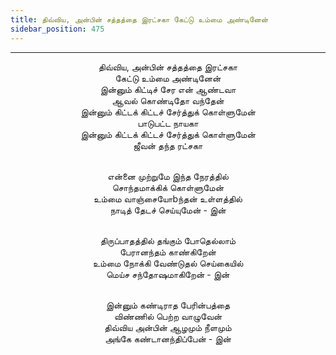 ```yaml
---
title: திவ்விய, அன்பின் சத்தத்தை இரட்சகா கேட்டு உம்மை அண்டினேன்
sidebar_position: 475
---
```


---
<center>
திவ்விய, அன்பின் சத்தத்தை இரட்சகா<br/>
கேட்டு உம்மை அண்டினேன்<br/>
இன்னும் கிட்டிச் சேர என் ஆண்டவா<br/>
ஆவல் கொண்டிதோ வந்தேன்<br/>
இன்னும் கிட்டக் கிட்டச் சேர்த்துக் கொள்ளுமேன்<br/>
பாடுபட்ட நாயகா<br/>
இன்னும் கிட்டக் கிட்டச் சேர்த்துக் கொள்ளுமேன்<br/>
ஜீவன் தந்த ரட்சகா<br/><br/>

என்னை முற்றுமே இந்த நேரத்தில்<br/>
சொந்தமாக்கிக் கொள்ளுமேன்<br/>
உம்மை வாஞ்சையோbந்தன் உள்ளத்தில்<br/>
நாடித் தேடச் செய்யுமேன்                    - இன்<br/><br/>

திருப்பாதத்தில் தங்கும் போதெல்லாம்<br/>
பேரானந்தம் காண்கிறேன்<br/>
உம்மை நோக்கி வேண்டுதல் செய்கையில்<br/>
மெய்ச சந்தோஷமாகிறேன்                    - இன்<br/><br/>

இன்னும் கண்டிராத பேரின்பத்தை<br/>
விண்ணில் பெற்ற வாழுவேன்<br/>
திவ்விய அன்பின் ஆழமும் நீளமும்<br/>
அங்கே கண்டானந்திப்பேன்                    - இன்
</center>